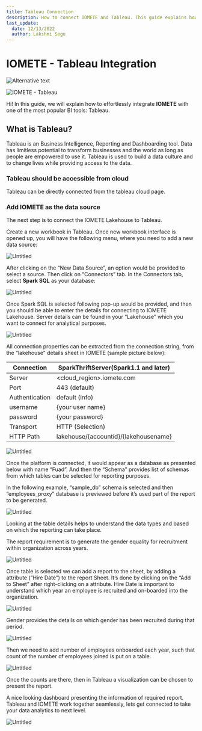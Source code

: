 ```yaml
---
title: Tableau Connection
description: How to connect IOMETE and Tableau. This guide explains how to effortlessly integrate iomete with one of the most popular BI tools Tableau
last_update:
  date: 12/13/2022
  author: Lakshmi Segu
---
```

# IOMETE - Tableau Integration
<Img src="IOMETE%20-%20Tableau%20Integration%20529e31fe308f4194ac2164f96102e0da/Untitled.png" caption="Image label" alt="Alternative text" />

![IOMETE - Tableau](IOMETE%20-%20Tableau%20Integration%20529e31fe308f4194ac2164f96102e0da/Untitled.png)

Hi! In this guide, we will explain how to effortlessly integrate **IOMETE** with one of the most popular BI tools: Tableau.

## What is Tableau?[](https://iomete.com/docs/guides/how-to-connect-iomete-and-metabase-bi#what-is-metabase)

Tableau is an Business Intelligence, Reporting and Dashboarding tool. Data has limitless potential to transform businesses and the world as long as people are empowered to use it. Tableau is used to build a data culture and to change lives while providing access to the data.

### Tableau should be accessible from cloud[](https://iomete.com/docs/guides/how-to-connect-iomete-and-metabase-bi#how-to-run-metabase-locally)

Tableau can be directly connected from the tableau cloud page. 

### Add IOMETE as the data source[](https://iomete.com/docs/guides/how-to-connect-iomete-and-metabase-bi#add-iomete-as-the-data-source)

The next step is to connect the IOMETE Lakehouse to Tableau.

Create a new workbook in Tableau. Once new workbook interface is opened up, you will have the following menu, where you need to add a new data source:

![Untitled](IOMETE%20-%20Tableau%20Integration%20529e31fe308f4194ac2164f96102e0da/Untitled%201.png)

After clicking on the “New Data Source”, an option would be provided to select a source. Then click on “Connectors” tab. In the Connectors tab, select **Spark SQL** as your database:

![Untitled](IOMETE%20-%20Tableau%20Integration%20529e31fe308f4194ac2164f96102e0da/Untitled%202.png)

Once Spark SQL is selected following pop-up would be provided, and then you should be able to enter the details for connecting to IOMETE Lakehouse. Server details can be found in your “Lakehouse” which you want to connect for analytical purposes. 

![Untitled](IOMETE%20-%20Tableau%20Integration%20529e31fe308f4194ac2164f96102e0da/Untitled%203.png)

All connection properties can be extracted from the connection string, from the “lakehouse” details sheet in IOMETE (sample picture below):

| Connection | SparkThriftServer(Spark1.1 and later) |
| --- | --- |
| Server | <cloud_region>.iomete.com |
| Port | 443 (default) |
| Authentication | default (info) |
| username | {your user name} |
| password | {your password} |
| Transport | HTTP (Selection) |
| HTTP Path | lakehouse/{accountid}/{lakehousename} |

![Untitled](IOMETE%20-%20Tableau%20Integration%20529e31fe308f4194ac2164f96102e0da/Untitled%204.png)

Once the platform is connected, it would appear as a database as presented below with name “Fuad”. And then the “Schema” provides list of schemas from which tables can be selected for reporting purposes.

In the following example, “sample_db” schema is selected and then “employees_proxy” database is previewed before it’s used part of the report to be generated.

![Untitled](IOMETE%20-%20Tableau%20Integration%20529e31fe308f4194ac2164f96102e0da/Untitled%205.png)

Looking at the table details helps to understand the data types and based on which the reporting can take place. 

The report requirement is to generate the gender equality for recruitment within organization across years.

![Untitled](IOMETE%20-%20Tableau%20Integration%20529e31fe308f4194ac2164f96102e0da/Untitled%206.png)

Once table is selected we can add a report to the sheet, by adding a attribute (”Hire Date”) to the report Sheet. It’s done by clicking on the “Add to Sheet” after right-clicking on a attribute. Hire Date is important to understand which year an employee is recruited and on-boarded into the organization. 

![Untitled](IOMETE%20-%20Tableau%20Integration%20529e31fe308f4194ac2164f96102e0da/Untitled%207.png)

Gender provides the details on which gender has been recruited during that period. 

![Untitled](IOMETE%20-%20Tableau%20Integration%20529e31fe308f4194ac2164f96102e0da/Untitled%208.png)

Then we need to add number of employees onboarded each year, such that count of the number of employees joined is put on a table. 

![Untitled](IOMETE%20-%20Tableau%20Integration%20529e31fe308f4194ac2164f96102e0da/Untitled%209.png)

Once the counts are there, then in Tableau a visualization can be chosen to present the report.

A nice looking dashboard presenting the information of required report. Tableau and IOMETE work together seamlessly, lets get connected to take your data analytics to next level.

![Untitled](IOMETE%20-%20Tableau%20Integration%20529e31fe308f4194ac2164f96102e0da/Untitled%2010.png)